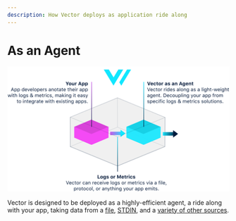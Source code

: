 ```yaml
---
description: How Vector deploys as application ride along
---
```


# As an Agent

![](../../.gitbook/assets/agent.svg)

Vector is designed to be deployed as a highly-efficient agent, a ride along with your app, taking data from a [file](../../usage/configuration/sources/file.md), [STDIN](../../usage/configuration/sources/stdin.md), and a [variety of other sources](../../usage/configuration/sources/).

